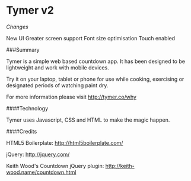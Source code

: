 Tymer v2
=========

*Changes*

New UI
Greater screen support
Font size optimisation
Touch enabled

###Summary

Tymer is a simple web based countdown app. It has been designed to be lightweight and work with mobile devices.

Try it on your laptop, tablet or phone for use while cooking, exercising or designated periods of watching paint dry.

For more information please visit http://tymer.co/why

####Technology

Tymer uses Javascript, CSS and HTML to make the magic happen.

####Credits

HTML5 Boilerplate: http://html5boilerplate.com/

jQuery: http://jquery.com/

Keith Wood's Countdown jQuery plugin: http://keith-wood.name/countdown.html